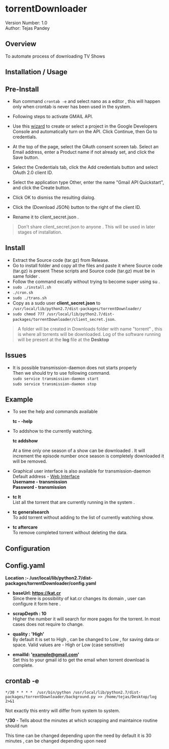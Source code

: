 torrentDownloader
===============================

Version Number: 1.0  
Author: Tejas Pandey

Overview
-------------

To automate process of downloading TV Shows

Installation / Usage
---------------------------

Pre-Install
--------------

 - Run command `crontab -e` and select nano as a editor , this will happen only when crontab is never has been used 
  in the system.
  
 - Following steps to activate GMAIL API.
 - Use this [wizard](https://console.developers.google.com/start/api?id=gmail) to create or select a project in the Google Developers Console and automatically turn on the API. Click Continue, then Go to credentials. 
 - At the top of the page, select the OAuth consent screen tab. Select an Email address, enter a Product name if not already set, and click the Save button. 
 - Select the Credentials tab, click the Add credentials button and select OAuth 2.0 client ID. 
 - Select the application type Other, enter the name "Gmail API Quickstart", and click the Create button. 
 - Click OK to dismiss the resulting dialog.
 - Click the  (Download JSON) button to the right of the client ID.
 - Rename it to client_secret.json .
 

> Don't share client_secret.json to anyone . This will be used in later stages of installation.

 
 
Install
-----------
 - Extract the Source code (tar.gz) from Release.
 - Go to install folder and copy all the files and paste it where Source code (tar.gz)  is present   These scripts and Source code (tar.gz) must be in same folder .
 - Follow the command excatly without trying to become super using su    .
 - `sudo ./install.sh` 
 - `./cron.sh`   
 - `sudo ./trans.sh`
 - Copy as a  sudo  user **client_secret.json** to `/usr/local/lib/python2.7/dist-packages/torrentDownloader/ `
 - `sudo chmod 777 /usr/local/lib/python2.7/dist-packages/torrentDownloader/client_secret.json`.

> A folder will be created in Downloads folder with name "torrent" ,
> this is where  all torrents will be downloaded.
> Log of the software running will be present at the **log** file at the **Desktop** 

Issues
------------

 - It is possible transmission-daemon does not starts properly   
  Then we should try to use following command.   
  `sudo service transmission-daemon start`  
     `sudo service transmission-daemon stop`

Example
------------

 - To see the help and commands available   

     **tc - -help**

 - To addshow to the currently watching.
 
     **tc addshow** 
        
     At a time only one season of a show can be downloaded . It will     increment   the episode number once season is completely downloaded it will be removed. 
  
 - Graphical user interface is also available for transmission-daemon   
  Default address - [Web Interface](http://127.0.0.1:9091/)   
  **Username - transmission**   
  **Password - transmission**
  

 - **tc lt**   
   List all the torrent that are currently running in the system .
   

 - **tc generalsearch**  
     To add torrent without adding to the list of currently watching   show.   

 - **tc aftercare**  
     To remove completed torrent without deleting the data.   

  
Configuration
----------------

Config.yaml
-----------------
**Location :- /usr/local/lib/python2.7/dist-packages/torrentDownloader/config.yaml**   

 - **baseUrl: https://kat.cr**  
   Since there is possibility of kat.cr changes its domain , user can configure it form here . 
   
 - **scrapDepth : 10**  
 Higher the number it will search for more pages for the torrent. In most cases does not require to change.
 
 - **quality : 'High'**  
  By default it is set to High , can be changed to Low , for saving data or space. Valid values are - High or Low (case sensitive)
  
 - **emailId: 'example@gmail.com'**  
  Set this to your gmail id to get the email when torrent download is complete.

crontab -e 
-----------

    */30 * * * *  /usr/bin/python /usr/local/lib/python2.7/dist-packages/torrentDownloader/background.py >> /home/tejas/Desktop/log   2>&1

  
Not exactly this entry will differ from system to system.   
  
***/30** - Tells about the minutes at which scrapping and maintaince routine should run   
  
This time can be changed depending upon the need by default it is 30 minutes , can be changed depending upon need  


 


